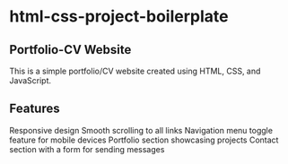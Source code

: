 # html-css-project-boilerplate

## Portfolio-CV Website

This is a simple portfolio/CV website created using HTML, CSS, and JavaScript.

## Features
Responsive design
Smooth scrolling to all links
Navigation menu toggle feature for mobile devices
Portfolio section showcasing projects
Contact section with a form for sending messages







